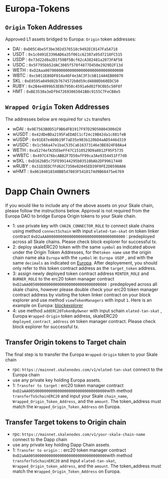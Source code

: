 # Europa-Tokens
## ```Origin``` Token Addresses 
Approved L1 assets bridged to Europa: ```Origin``` token addresses: 
- DAI : ```0xD05C4be5f3be302d376518c9492EC0147Fa5A718```
- USDT : ```0x1c0491E3396AD6a35f061c62387a95d7218FC515```
- USDP : ```0x73d22d8a2D1f59Bf5Bcf62cA382481a2073FAF58```
- USDC : ```0x5F795bb52dAC3085f578f4877D450e2929D2F13d```
- WETH : ```0xD2Aaa00700000000000000000000000000000000```
- WBTC : ```0xcb011E86DF014a46F4e3AC3F3cbB114A4EB80870```
- SKL : ```0xE0595a049d02b7674572b0d59cd4880Db60EDC50```
- RUBY : ```0x2B4e4899b53E8b7958c4591a6d02f9C0b5c50F8f```
- HMT : ```0xBE3530a3eDf9472693065041B8c9155C7FeCB8e5```

## ```Wrapped Origin``` Token Addresses 
The addresses below are required for ```s2s``` transfers

- wDAI : ```0x9E7563B0D51F9B6dFB1917F97D29D50804300d28```
- wUSDT : ```0x42dDeBDa2195FaEDAEC1cf24c19B42da1c881feB```
- wUSDP : ```0x91E87e460b19F7aD35e983b120bD4aAD5446d319```
- wUSDC : ```0x1c566a47e1baC535Ca616373146e3BE024F88Aa4```
- WETH : ```0xa5274efA35EbeFF47C1510529D9a8812F95F5735```
- wWBTC : ```0x497C476bcABB2F7D50afF99ca3Ae9354451Ff7d0```
- wSKL : ```0xD162bB5c75FE99144295b03510bAb2DF99617440```
- wRUBY : ```0x31D3EDCfFd62C7350e02045ED39F0FE2D0598A86```
- wHMT : ```0x06104018340BB547803F5410174d9B68475e6769```


# Dapp Chain Owners
If you would like to include any of the above assets on your Skale chain, please follow the instructions below. Approval is not required from the Europa DAO to bridge Europa Origin tokens to your Skale chain. 
- 1: use private key with ```CHAIN_CONNECTOR_ROLE``` to connect skale chains using method ```connectSchain``` with input ```elated-tan-skat``` on token linker contract ```0xD2aAA00800000000000000000000000000000000``` : predeployed across all Skale chains. Please check block explorer for successful tx. 
- 2: deploy skaleERC20 token with the same ```symbol``` as indicated above under the Origin Token Addresses, for the```token name``` use the origin chain name aka ```Europa``` with the ```symbol``` ie: ```Europa USDP``` , and with the same ```decimals``` as indicated on [Europa](https://elated-tan-skat.explorer.mainnet.skalenodes.com/tokens).  After deployement, you should only refer to this token contract address as the ```target_token``` address.
- 3: assign newly deployed token contract address ```MINTER_ROLE``` and ```BURNER_ROLE``` to the erc20 token manager contract ```0xD2aAA00500000000000000000000000000000000``` : predeployed across all skale chains, however please double check your erc20 token manager contract address by visiting the token linker contract on your block explorer and use method ```viewTokenManagers``` with input ```1```. Here is an example on Europa: [blockexplorer](https://elated-tan-skat.explorer.mainnet.skalenodes.com/address/0xD2aAA00800000000000000000000000000000000/read-proxy)
- 4: use method ```addERC20TokenByOwner``` with input schain ```elated-tan-skat``` , Europa ```Wrapped-Origin``` token address, skaleERC20 ```deployed_contract_address``` on token manager contract. Please check block explorer for successful tx.

## Transfer Origin tokens to Target chain
The final step is to transfer the Europa ```Wrapped-Origin``` token to your Skale chain
- rpc: ```https://mainnet.skalenodes.com/v1/elated-tan-skat``` connect to the Europa chain
- use any private key holding Europa assets.
- 1: ```Transfer to target``` : erc20 token manager contract ```0xD2aAA00500000000000000000000000000000000```with method ```transferToSchainERC20``` and input your Skale ```chain_name```, ```Wrapped_Origin_Token_Address```, and the ```amount```. The token_address must match the ```Wrapped_Origin_Token_Address``` on Europa.

## Transfer Target tokens to Origin chain
- rpc: ```https://mainnet.skalenodes.com/v1/your-skale-chain-name``` connect to the Dapp chain
- use any private key holding Dapp Chain assets.
- 1: ```Transfer to origin``` : : erc20 token manager contract ```0xD2aAA00500000000000000000000000000000000```with method ```transferToSchainERC20``` and input ```elated-tan-skat```, ```Wrapped_Origin_token_address```, and the ```amount```. The token_address must match the ```Wrapped_Origin_Token_Address``` on Europa.


    
  
     
     
    
